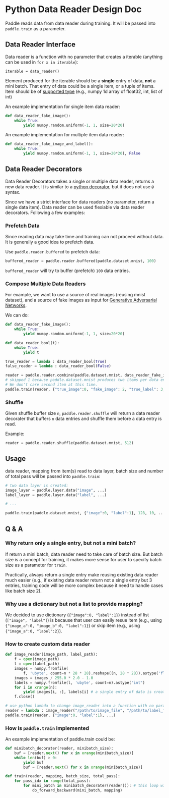 # Python Data Reader Design Doc

Paddle reads data from data reader during training. It will be passed into `paddle.train` as a parameter.

## Data Reader Interface

Data reader is a function with no parameter that creates a iterable (anything can be used in `for x in iterable`):

```
iterable = data_reader()
```

Element produced for the iterable should be a **single** entry of data, **not** a mini batch. That entry of data could be a single item, or a tuple of items. Item should be of [supported type](http://www.paddlepaddle.org/doc/ui/data_provider/pydataprovider2.html?highlight=dense_vector#input-types) (e.g., numpy 1d array of float32, int, list of int)

An example implementation for single item data reader:

```python
def data_reader_fake_image():
	while True:
		yield numpy.random.uniform(-1, 1, size=20*20)
```

An example implementation for multiple item data reader:
```python
def data_reader_fake_image_and_label():
	while True:
		yield numpy.random.uniform(-1, 1, size=20*20), False
```

## Data Reader Decorators

Data Reader Decorators takes a single or multiple data reader, returns a new data reader. It is similar to a [python decorator](https://wiki.python.org/moin/PythonDecorators), but it does not use `@` syntax.

Since we have a strict interface for data readers (no parameter, return a single data item). Data reader can be used flexiable via data reader decorators. Following a few examples:

### Prefetch Data

Since reading data may take time and training can not proceed without data. It is generally a good idea to prefetch data.

Use `paddle.reader.buffered` to prefetch data:

```python
buffered_reader = paddle.reader.buffered(paddle.dataset.mnist, 100)
```

`buffered_reader` will try to buffer (prefetch) `100` data entries.

### Compose Multiple Data Readers

For example, we want to use a source of real images (reusing mnist dataset), and a source of fake images as input for [Generative Adversarial Networks](https://arxiv.org/abs/1406.2661).

We can do:

```python
def data_reader_fake_image():
	while True:
		yield numpy.random.uniform(-1, 1, size=20*20)

def data_reader_bool(t):
	while True:
		yield t

true_reader = lambda : data_reader_bool(True)
false_reader = lambda : data_reader_bool(False)

reader = paddle.reader.combine(paddle.dataset.mnist, data_reader_fake_image, true_reader, false_reader)
# skipped 1 because paddle.dataset.mnist produces two items per data entry.
# We don't care second item at this time.
paddle.train(reader, {"true_image":0, "fake_image": 2, "true_label": 3, "false_label": 4}, ...)
```

### Shuffle

Given shuffle buffer size `n`, `paddle.reader.shuffle` will return a data reader decorater that buffers `n` data entries and shuffle them before a data entry is read.

Example:
```python
reader = paddle.reader.shuffle(paddle.dataset.mnist, 512)
```

## Usage

data reader, mapping from item(s) read to data layer, batch size and number of total pass will be passed into `paddle.train`:

```python
# two data layer is created:
image_layer = paddle.layer.data("image", ...)
label_layer = paddle.layer.data("label", ...)

# ...

paddle.train(paddle.dataset.mnist, {"image":0, "label":1}, 128, 10, ...)
```

## Q & A

### Why return only a single entry, but not a mini batch?

If return a mini batch, data reader need to take care of batch size. But batch size is a concept for training, it makes more sense for user to specify batch size as a parameter for `train`.

Practically, always return a single entry make reusing existing data reader much easier (e.g., if existing data reader return not a single entry but 3 entries, training code will be more complex because it need to handle cases like batch size 2).

### Why use a dictionary but not a list to provide mapping?

We decided to use dictionary (`{"image":0, "label":1}`) instead of list (`["image", "label"]`) is because that user can easily resue item (e.g., using `{"image_a":0, "image_b":0, "label":1}`) or skip item (e.g., using `{"image_a":0, "label":2}`).

### How to create custom data reader

```python
def image_reader(image_path, label_path):
	f = open(image_path)
	l = open(label_path)
	images = numpy.fromfile(
		f, 'ubyte', count=n * 28 * 28).reshape((n, 28 * 28)).astype('float32')
	images = images / 255.0 * 2.0 - 1.0
	labels = numpy.fromfile(l, 'ubyte', count=n).astype("int")
	for i in xrange(n):
		yield images[i, :], labels[i] # a single entry of data is created each time
	f.close()

# use python lambda to change image_reader into a function with no parameters.
reader = lambda : image_reader("/path/to/image_file", "/path/to/label_file")
paddle.train(reader, {"image":0, "label":1}, ...)
```

### How is `paddle.train` implemented

An example implementation of paddle.train could be:

```python
def minibatch_decorater(reader, minibatch_size):
    buf = [reader.next() for x in xrange(minibatch_size)]
    while len(buf) > 0:
        yield buf
        buf = [reader.next() for x in xrange(minibatch_size)]

def train(reader, mapping, batch_size, total_pass):
	for pass_idx in range(total_pass):
		for mini_batch in minibatch_decorater(reader()): # this loop will never end in online learning.
			do_forward_backward(mini_batch, mapping)
```
